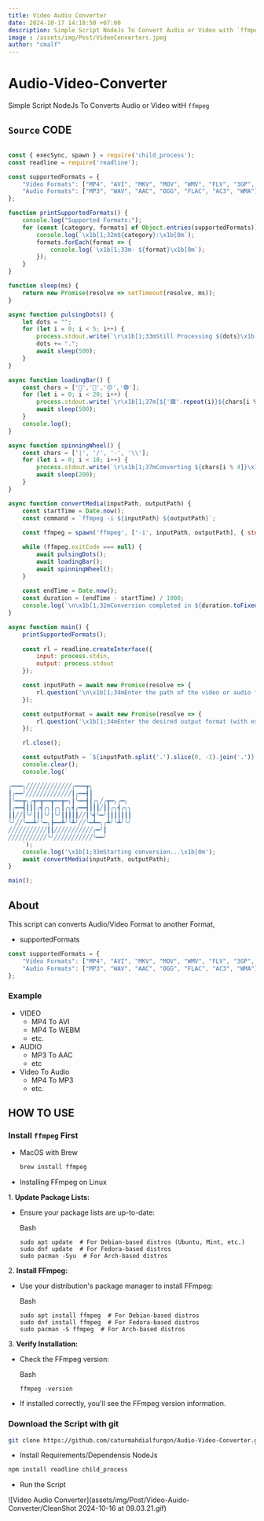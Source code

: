 ```yaml
---
title: Video Audio Converter
date: 2024-10-17 14:18:50 +07:00
description: Simple Script NodeJs To Convert Audio or Video with `ffmpeg`
image : /assets/img/Post/VideoConverters.jpeg
author: "cmalf"
---
```


# Audio-Video-Converter
Simple Script NodeJs To Converts Audio or Video witH `ffmpeg`

## `Source` CODE

```javascript

const { execSync, spawn } = require('child_process');
const readline = require('readline');

const supportedFormats = {
    "Video Formats": ["MP4", "AVI", "MKV", "MOV", "WMV", "FLV", "3GP", "WEBM", "MPEG", "VOB", "DAT", "TS"],
    "Audio Formats": ["MP3", "WAV", "AAC", "OGG", "FLAC", "AC3", "WMA"],
};

function printSupportedFormats() {
    console.log("Supported Formats:");
    for (const [category, formats] of Object.entries(supportedFormats)) {
        console.log(`\x1b[1;32m${category}:\x1b[0m`);
        formats.forEach(format => {
            console.log(`\x1b[1;33m- ${format}\x1b[0m`);
        });
    }
}

function sleep(ms) {
    return new Promise(resolve => setTimeout(resolve, ms));
}

async function pulsingDots() {
    let dots = "";
    for (let i = 0; i < 5; i++) {
        process.stdout.write(`\r\x1b[1;33mStill Processing ${dots}\x1b[0m`);
        dots += ".";
        await sleep(500);
    }
}

async function loadingBar() {
    const chars = ['🔴','🔵','🟡','🟢'];
    for (let i = 0; i < 20; i++) {
        process.stdout.write(`\r\x1b[1;37m[${'🟩'.repeat(i)}${chars[i % 4]}]\x1b[0m`);
        await sleep(500);
    }
    console.log();
}

async function spinningWheel() {
    const chars = ['|', '/', '-', '\\'];
    for (let i = 0; i < 10; i++) {
        process.stdout.write(`\r\x1b[1;37mConverting ${chars[i % 4]}\x1b[0m`);
        await sleep(200);
    }
}

async function convertMedia(inputPath, outputPath) {
    const startTime = Date.now();
    const command = `ffmpeg -i ${inputPath} ${outputPath}`;
    
    const ffmpeg = spawn('ffmpeg', ['-i', inputPath, outputPath], { stdio: 'ignore' });

    while (ffmpeg.exitCode === null) {
        await pulsingDots();
        await loadingBar();
        await spinningWheel();
    }
    
    const endTime = Date.now();
    const duration = (endTime - startTime) / 1000;
    console.log(`\n\x1b[1;32mConversion completed in ${duration.toFixed(2)} seconds. on \x1b[0m${inputPath}`);
}

async function main() {
    printSupportedFormats();
    
    const rl = readline.createInterface({
        input: process.stdin,
        output: process.stdout
    });

    const inputPath = await new Promise(resolve => {
        rl.question('\n\x1b[1;34mEnter the path of the video or audio file to convert: \x1b[0m', resolve);
    });

    const outputFormat = await new Promise(resolve => {
        rl.question('\x1b[1;34mEnter the desired output format (with extension): \x1b[0m', resolve);
    });

    rl.close();

    const outputPath = `${inputPath.split('.').slice(0, -1).join('.')}.${outputFormat}`;
    console.clear();
    console.log(`

╭━━━╮╱╱╱╱╱╱╱╱╱╱╱╱╱╭━━━┳╮
┃╭━━╯╱╱╱╱╱╱╱╱╱╱╱╱╱┃╭━━┫┃
┃╰━━┳╮╭┳━┳━━┳━━┳━╮┃╰━━┫┃╭╮╱╭┳━╮╭━╮
┃╭━━┫┃┃┃╭┫╭╮┃╭╮┃╭╮┫╭━━┫┃┃┃╱┃┃╭╮┫╭╮╮
┃┃╱╱┃╰╯┃┃┃╰╯┃╰╯┃┃┃┃┃╱╱┃╰┫╰━╯┃┃┃┃┃┃┃
╰╯╱╱╰━━┻╯╰━╮┣━━┻╯╰┻╯╱╱╰━┻━╮╭┻╯╰┻╯╰╯
╱╱╱╱╱╱╱╱╱╱╱┃┃╱╱╱╱╱╱╱╱╱╱╱╭━╯┃
╱╱╱╱╱╱╱╱╱╱╱╰╯╱╱╱╱╱╱╱╱╱╱╱╰━━╯
    `);
    console.log('\x1b[1;33mStarting conversion...\x1b[0m');
    await convertMedia(inputPath, outputPath);
}

main();

```

## About

This script can converts Audio/Video Format to another Format,

- supportedFormats
  
```javascript
const supportedFormats = {
    "Video Formats": ["MP4", "AVI", "MKV", "MOV", "WMV", "FLV", "3GP", "WEBM", "MPEG", "VOB", "DAT", "TS"],
    "Audio Formats": ["MP3", "WAV", "AAC", "OGG", "FLAC", "AC3", "WMA"],
};
```
### Example
- VIDEO
  - MP4 To AVI
  - MP4 To WEBM
  - etc.
- AUDIO
  - MP3 To AAC
  - etc
- Video To Audio
  - MP4 To MP3
  - etc.

## HOW TO USE

### Install `ffmpeg` First
* MacOS with Brew
  ```bash
  brew install ffmpeg
  ```
* Installing FFmpeg on Linux
  
1\. **Update Package Lists:**

-   Ensure your package lists are up-to-date:

    Bash

    ```
    sudo apt update  # For Debian-based distros (Ubuntu, Mint, etc.)
    sudo dnf update  # For Fedora-based distros
    sudo pacman -Syu  # For Arch-based distros

    ```

 2\. **Install FFmpeg:**

-   Use your distribution's package manager to install FFmpeg:

    Bash

    ```
    sudo apt install ffmpeg  # For Debian-based distros
    sudo dnf install ffmpeg  # For Fedora-based distros
    sudo pacman -S ffmpeg  # For Arch-based distros

    ```
 3\. **Verify Installation:**

-   Check the FFmpeg version:

    Bash

    ```
    ffmpeg -version

    ```
-   If installed correctly, you'll see the FFmpeg version information.

 ### Download the Script with git

 ```bash
 git clone https://github.com/caturmahdialfurqon/Audio-Video-Converter.git
 ```
  * Install Requirements/Dependensis NodeJs
```bash
npm install readline child_process
```
 * Run the Script

 ![Video Audio Converter](assets/img/Post/Video-Auido-Converter/CleanShot 2024-10-16 at 09.03.21.gif)


